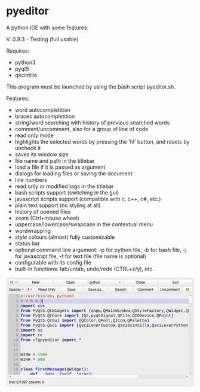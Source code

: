 # pyeditor
A python IDE with some features.

V. 0.9.3 - Testing (full usable)

Requires:
- python3
- pyqt5
- qscintilla

This program must be launched by using the bash script pyeditor.sh.

Features:
- word autocompletition
- braces autocompletition
- string/word searching with history of previous searched words
- comment/uncomment, also for a group of line of code
- read only mode
- highlights the selected words by pressing the 'hl' button, and resets by uncheck it
- saves its window size
- file name and path in the titlebar
- load a file if it is passed as argument
- dialogs for loading files or saving the document
- line numbers
- read only or modified tags in the titlebar
- bash scripts support (switching in the gui)
- javascript scripts support (compatible with c, c++, c#, etc.)
- plain text support (no styling at all)
- history of opened files
- zoom (Ctrl+mouse wheel)
- uppercase/lowercase/swapcase in the contextual menu
- wordwrapping
- style colours (almost) fully customizable
- status bar
- optional command line argument: -p for python file, -b for bash file, -j for javascript file, -t for text file (file name is optional) 
- configurable with its config file
- built-in functions: tab/untab, undo/redo (CTRL+z/y), etc.

![My image](https://github.com/frank038/pyeditor/blob/main/image1.png)
